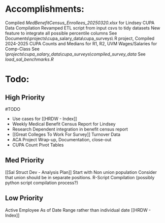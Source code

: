 # Accomplishments:
Compiled *MedBenefitCensus_Enrollees_20250320.xlsx* for Lindsey
CUPA Data Compilation
	Revamped ETL script from input csvs to tidy datasets
	New feature to integrate all possible percentile columns
	See Documents\projects\cupa_salary_data\cupa_surveys\ R project,
Compiled 2024-2025 CUPA Counts and Medians for R1, R2, UVM Wages/Salaries for Comp-Class
	See *\projects\cupa_salary_data\cupa_surveys\compiled_survey_data*
	See *load_sal_benchmarks.R*

# Todo:
## High Priority


#TODO 
- Use cases for [[HRDW - Index]]
- Weekly Medical Benefit Census Report for Lindsey
- Research Dependent integration in benefit census report
- [[Great Colleges To Work For Survey]] Turnover Data
- ACA Project Wrap-up, Documentation, close-out
- CUPA Count Pivot Tables


## Med Priority
[[Sal Struct Dev - Analysis Plan]]
	Start with Non union population
	Consider that union should be in separate positions. 
R-Script Compilation (possibly python script compilation process?)

## Low Priority
Active Employee As of Date Range rather than individual date
[[HRDW - Index]]


